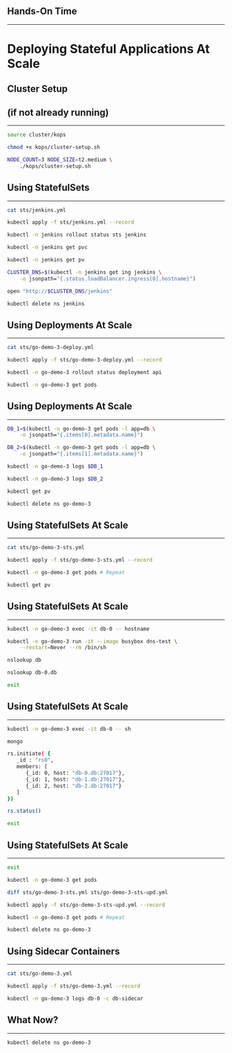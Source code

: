 ## Hands-On Time

---

# Deploying Stateful Applications At Scale


## Cluster Setup
## (if not already running)

---

```bash
source cluster/kops

chmod +x kops/cluster-setup.sh

NODE_COUNT=3 NODE_SIZE=t2.medium \
    ./kops/cluster-setup.sh
```


## Using StatefulSets

---

```bash
cat sts/jenkins.yml

kubectl apply -f sts/jenkins.yml --record

kubectl -n jenkins rollout status sts jenkins

kubectl -n jenkins get pvc

kubectl -n jenkins get pv

CLUSTER_DNS=$(kubectl -n jenkins get ing jenkins \
    -o jsonpath="{.status.loadBalancer.ingress[0].hostname}")

open "http://$CLUSTER_DNS/jenkins"

kubectl delete ns jenkins
```


## Using Deployments At Scale

---

```bash
cat sts/go-demo-3-deploy.yml

kubectl apply -f sts/go-demo-3-deploy.yml --record

kubectl -n go-demo-3 rollout status deployment api

kubectl -n go-demo-3 get pods
```


## Using Deployments At Scale

---

```bash
DB_1=$(kubectl -n go-demo-3 get pods -l app=db \
    -o jsonpath="{.items[0].metadata.name}")

DB_2=$(kubectl -n go-demo-3 get pods -l app=db \
    -o jsonpath="{.items[1].metadata.name}")

kubectl -n go-demo-3 logs $DB_1

kubectl -n go-demo-3 logs $DB_2

kubectl get pv

kubectl delete ns go-demo-3
```


<!-- .slide: data-background="img/sts-deployment.png" data-background-size="contain" -->


## Using StatefulSets At Scale

---

```bash
cat sts/go-demo-3-sts.yml

kubectl apply -f sts/go-demo-3-sts.yml --record

kubectl -n go-demo-3 get pods # Repeat

kubectl get pv
```


<!-- .slide: data-background="img/sts.png" data-background-size="contain" -->


## Using StatefulSets At Scale

---

```bash
kubectl -n go-demo-3 exec -it db-0 -- hostname

kubectl -n go-demo-3 run -it --image busybox dns-test \
    --restart=Never --rm /bin/sh

nslookup db

nslookup db-0.db

exit
```


## Using StatefulSets At Scale

---

```bash
kubectl -n go-demo-3 exec -it db-0 -- sh

mongo

rs.initiate( {
   _id : "rs0",
   members: [
      {_id: 0, host: "db-0.db:27017"},
      {_id: 1, host: "db-1.db:27017"},
      {_id: 2, host: "db-2.db:27017"}
   ]
})

rs.status()

exit
```


## Using StatefulSets At Scale

---

```bash
exit

kubectl -n go-demo-3 get pods

diff sts/go-demo-3-sts.yml sts/go-demo-3-sts-upd.yml

kubectl apply -f sts/go-demo-3-sts-upd.yml --record

kubectl -n go-demo-3 get pods # Repeat

kubectl delete ns go-demo-3
```


## Using Sidecar Containers

---

```bash
cat sts/go-demo-3.yml

kubectl apply -f sts/go-demo-3.yml --record

kubectl -n go-demo-3 logs db-0 -c db-sidecar
```


## What Now?

---

```bash
kubectl delete ns go-demo-3
```
